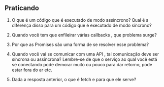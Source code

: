 ## Praticando

1. O que é um código que é executado de modo assíncrono? Qual é a diferença disso para um código que é executado de modo síncrono?

2. Quando você tem que enfileirar várias callbacks , que problema surge?

3. Por que as Promises são uma forma de se resolver esse problema?

4. Quando você vai se comunicar com uma API , tal comunicação 
deve ser síncrona ou assíncrona? Lembre-se de que o serviço ao qual você está se conectando pode demorar muito ou pouco para dar retorno, pode estar fora do ar etc.

5. Dada a resposta anterior, o que é fetch e para que ele serve?